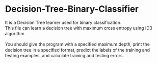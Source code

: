 # Decision-Tree-Binary-Classifier
It is a Decision Tree learner used for binary classification. \
This ﬁle can learn a decision tree with maximum cross entropy using ID3 algorithm. \
\
You should give the program with a speciﬁed maximum depth, print the decision tree in a speciﬁed format, predict the labels of the training and testing examples, and calculate training and testing errors.
